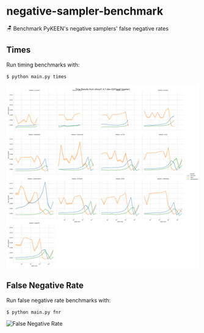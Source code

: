 # negative-sampler-benchmark

🪑 Benchmark PyKEEN's negative samplers' false negative rates

## Times

Run timing benchmarks with:

```shell
$ python main.py times
```

![Times](img/cthoyt/2207eaef/times.svg)

## False Negative Rate

Run false negative rate benchmarks with:

```shell
$ python main.py fnr
```

![False Negative Rate](img/cthoyt/2207eaef/fnr.svg)
